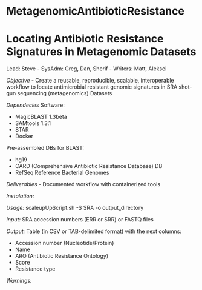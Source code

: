 # MetagenomicAntibioticResistance

# Locating Antibiotic Resistance Signatures in Metagenomic Datasets
Lead: Steve - SysAdm: Greg, Dan, Sherif - Writers: Matt, Aleksei

<i>Objective</i> - Create a reusable, reproducible, scalable, interoperable workflow 
to locate antimicrobial resistant genomic signatures in SRA shot-gun sequencing (metagenomics) Datasets

<i>Dependecies</i>
Software:
- MagicBLAST 1.3beta
- SAMtools 1.3.1
- STAR
- Docker

Pre-assembled DBs for BLAST:
- hg19
- CARD (Comprehensive Antibiotic Resistance Database) DB
- RefSeq Reference Bacterial Genomes

<i>Deliverables</i> - Documented workflow with containerized tools


<i>Instalation:</i>


<i>Usage:</i>
scaleupUpScript.sh <options> -S SRA -o output_directory

<i>Input:</i>
SRA accession numbers (ERR or SRR)
or
FASTQ files

<i>Output:</i>
Table (in CSV or TAB-delimited format) with the next columns:
- Accession number (Nucleotide/Protein)
- Name
- ARO (Antibiotic Resistance Ontology)
- Score
- Resistance type

<i>Warnings:</i>

